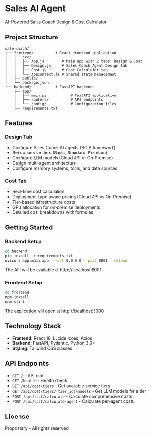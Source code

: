 # Sales AI Agent

AI-Powered Sales Coach Design & Cost Calculator

## Project Structure

```
sale-coach/
├── frontend/          # React frontend application
│   ├── src/
│   │   ├── App.js        # Main app with 2 tabs: Design & Cost
│   │   ├── Design.js     # Sales Coach Agent Design tab
│   │   ├── Cost.js       # Cost Calculator tab
│   │   └── AppContext.js # Shared state management
│   ├── public/
│   └── package.json
└── backend/           # FastAPI backend
    ├── app/
    │   ├── main.py           # FastAPI application
    │   ├── routers/          # API endpoints
    │   └── config/           # Configuration files
    └── requirements.txt
```

## Features

### Design Tab
- Configure Sales Coach AI agents (SCIP framework)
- Set up service tiers (Basic, Standard, Premium)
- Configure LLM models (Cloud API or On-Premise)
- Design multi-agent architecture
- Configure memory systems, tools, and data sources

### Cost Tab
- Real-time cost calculation
- Deployment-type aware pricing (Cloud API vs On-Premise)
- Tier-based infrastructure costs
- GPU allocation for on-premise deployments
- Detailed cost breakdowns with formulas

## Getting Started

### Backend Setup

```bash
cd backend
pip install -r requirements.txt
uvicorn app.main:app --host 0.0.0.0 --port 8001 --reload
```

The API will be available at http://localhost:8001

### Frontend Setup

```bash
cd frontend
npm install
npm start
```

The application will open at http://localhost:3000

## Technology Stack

- **Frontend**: React 18, Lucide Icons, Axios
- **Backend**: FastAPI, Pydantic, Python 3.9+
- **Styling**: Tailwind CSS classes

## API Endpoints

- `GET /` - API root
- `GET /health` - Health check
- `GET /api/cost/tiers` - Get available service tiers
- `GET /api/cost/tiers/{tier_id}/models` - Get LLM models for a tier
- `POST /api/cost/calculate` - Calculate comprehensive costs
- `POST /api/cost/calculate-agent` - Calculate per-agent costs

## License

Proprietary - All rights reserved

